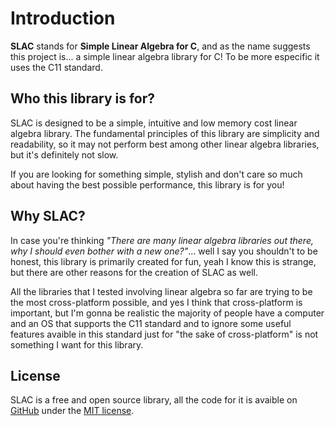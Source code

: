# Introduction

**SLAC** stands for **Simple Linear Algebra for C**, and as the name suggests this project is... a simple linear algebra library for C! To be more especific it uses the C11 standard.

## Who this library is for?

SLAC is designed to be a simple, intuitive and low memory cost linear algebra library. The fundamental principles of this library are simplicity and readability, so it may not perform best among other linear algebra libraries, but it's definitely not slow.

If you are looking for something simple, stylish and don't care so much about having the best possible performance, this library is for you!

##  Why SLAC?

In case you're thinking *"There are many linear algebra libraries out there, why I should even bother with a new one?"*... well I say you shouldn't to be honest, this library is primarily created for fun, yeah I know this is strange, but there are other reasons for the creation of SLAC as well.

All the libraries that I tested involving linear algebra so far are trying to be the most cross-platform possible, and yes I think that cross-platform is important, but I'm gonna be realistic the majority of people have a computer and an OS that supports the C11 standard and to ignore some useful features avaible in this standard just for "the sake of cross-platform" is not something I want for this library.

## License
SLAC is a free and open source library, all the code for it is avaible on [GitHub](https://github.com/YuBlum/slac) under the [MIT license](https://en.wikipedia.org/wiki/MIT_License).
